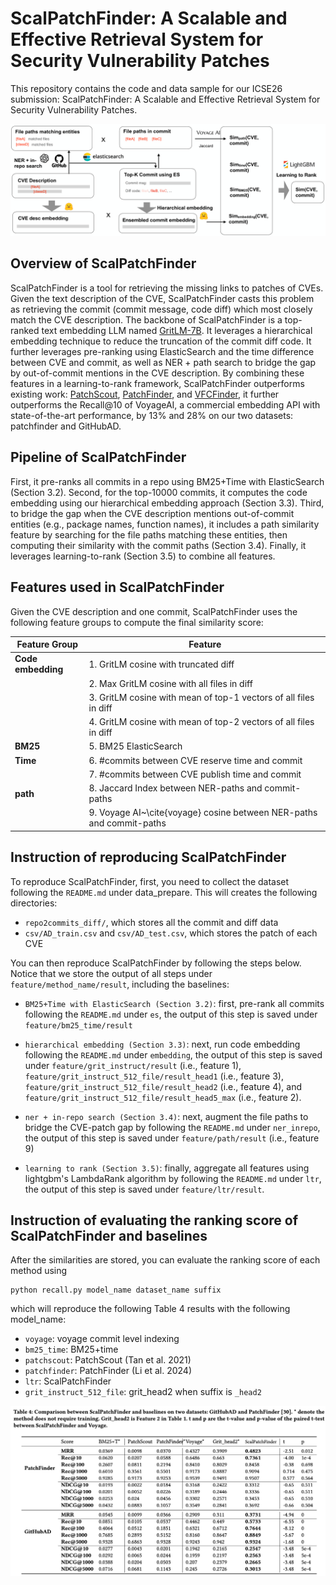 # ScalPatchFinder: A Scalable and Effective Retrieval System for Security Vulnerability Patches

This repository contains the code and data sample for our ICSE26 submission: ScalPatchFinder: A Scalable and Effective Retrieval System for Security Vulnerability Patches.

<p align="center">
    <img src="figs/overview.png"  width=800>
    <br>
</p>

## Overview of ScalPatchFinder

ScalPatchFinder is a tool for retrieving the missing links to patches of CVEs. Given the text description of the CVE, ScalPatchFinder casts this problem as retrieving the commit (commit message, code diff) which most closely match the CVE description. The backbone of ScalPatchFinder is a top-ranked text embedding LLM named [GritLM-7B](https://huggingface.co/GritLM/GritLM-7B). It leverages a hierarchical embedding technique to reduce the truncation of the commit diff code. It further leverages pre-ranking using ElasticSearch and the time difference between CVE and commit, as well as NER + path search to bridge the gap by out-of-commit mentions in the CVE description. By combining these features in a learning-to-rank framework, ScalPatchFinder outperforms existing work: [PatchScout](https://yuanxzhang.github.io/paper/patchscout-ccs21.pdf), [PatchFinder](https://dl.acm.org/doi/10.1145/3650212.3680305), and [VFCFinder](https://dl.acm.org/doi/pdf/10.1145/3634737.3657007), it further outperforms the Recall@10 of VoyageAI, a commercial embedding API with state-of-the-art performance, by 13\% and 28\% on our two datasets: patchfinder and GitHubAD. 

## Pipeline of ScalPatchFinder

First, it pre-ranks all commits in a repo using BM25+Time with ElasticSearch (Section 3.2). Second, for the top-10000 commits, it computes the code embedding using our hierarchical embedding approach (Section 3.3). Third, to bridge the gap when the CVE description mentions out-of-commit entities (e.g., package names, function names), it includes a path similarity feature by searching for the file paths matching these entities, then computing their similarity with the commit paths (Section 3.4). Finally, it leverages learning-to-rank (Section 3.5) to combine all features. 


## Features used in ScalPatchFinder

Given the CVE description and one commit, ScalPatchFinder uses the following feature groups to compute the final similarity score:

| Feature Group     | Feature       |
|----------|------------|
| **Code embedding** | 1. GritLM cosine with truncated diff   |
|     | 2. Max GritLM cosine with all files in diff   |
|     | 3. GritLM cosine with mean of top-1 vectors of all files in diff   |
|     | 4. GritLM cosine with mean of top-2 vectors of all files in diff   |
| **BM25**      | 5. BM25 ElasticSearch  |
| **Time**      | 6. \#commits between CVE reserve time and commit  |
|       | 7. \#commits between CVE publish time and commit  |
| **path**  | 8. Jaccard Index between NER-paths and commit-paths  |
|   | 9. Voyage AI~\cite{voyage} cosine between NER-paths and commit-paths    |

## Instruction of reproducing ScalPatchFinder

To reproduce ScalPatchFinder, first, you need to collect the dataset following the `README.md` under data_prepare. This will creates the following directories: 

* `repo2commits_diff/`, which stores all the commit and diff data
* `csv/AD_train.csv` and `csv/AD_test.csv`, which stores the patch of each CVE

You can then reproduce ScalPatchFinder by following the steps below. Notice that we store the output of all steps under `feature/method_name/result`, including the baselines:

* `BM25+Time with ElasticSearch (Section 3.2)`: first, pre-rank all commits following the `README.md` under `es`, the output of this step is saved under `feature/bm25_time/result`

* `hierarchical embedding (Section 3.3)`: next, run code embedding following the `README.md` under `embedding`, the output of this step is saved under `feature/grit_instruct/result` (i.e., feature 1), `feature/grit_instruct_512_file/result_head1` (i.e., feature 3), `feature/grit_instruct_512_file/result_head2` (i.e., feature 4), and `feature/grit_instruct_512_file/result_head5_max` (i.e., feature 2). 

* `ner + in-repo search (Section 3.4)`: next, augment the file paths to bridge the CVE-patch gap by following the `README.md` under `ner_inrepo`, the output of this step is saved under `feature/path/result` (i.e., feature 9)

* `learning to rank (Section 3.5)`: finally, aggregate all features using lightgbm's LambdaRank algorithm by following the `README.md` under `ltr`, the output of this step is saved under `feature/ltr/result`. 

## Instruction of evaluating the ranking score of ScalPatchFinder and baselines

After the similarities are stored, you can evaluate the ranking score of each method using 

```
python recall.py model_name dataset_name suffix
```

which will reproduce the following Table 4 results with the following model_name:

* `voyage`: voyage commit level indexing
* `bm25_time`: BM25+time
* `patchscout`: PatchScout (Tan et al. 2021) 
* `patchfinder`: PatchFinder (Li et al. 2024) 
* `ltr`: ScalPatchFinder
* `grit_instruct_512_file`: grit_head2 when suffix is `_head2` 

<p align="center">
    <img src="figs/table4.png"  width=800>
    <br>
</p>
